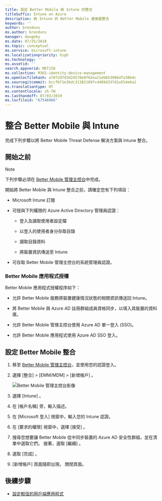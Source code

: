 ```yaml
---
title: 設定 Better Mobile 與 Intune 的整合
titleSuffix: Intune on Azure
description: 與 Intune 的 Better Mobile 連接器整合
keywords: ''
author: brenduns
ms.author: brenduns
manager: dougeby
ms.date: 07/25/2018
ms.topic: conceptual
ms.service: microsoft-intune
ms.localizationpriority: high
ms.technology: ''
ms.assetid: ''
search.appverid: MET150
ms.collection: M365-identity-device-management
ms.openlocfilehash: a7072d7d3d24578e0f82ea21eb653906dfa30b4c
ms.sourcegitcommit: bccfbf1e3bdc31382189fc4489d337d1a554e6a1
ms.translationtype: HT
ms.contentlocale: zh-TW
ms.lasthandoff: 07/03/2019
ms.locfileid: "67546966"
---
```

# <a name="integrate-better-mobile-with-intune"></a>整合 Better Mobile 與 Intune

完成下列步驟以將 Better Mobile Threat Defense 解決方案與 Intune 整合。

## <a name="before-you-begin"></a>開始之前

> [!NOTE]
> 下列步驟必須在 [Better Mobile 管理主控台](https://aad.bmobi.net)中完成。

開始將 Better Mobile 與 Intune 整合之前，請確定您有下列項目：

- Microsoft Intune 訂閱

- 可授與下列權限的 Azure Active Directory 管理員認證：

    - 登入及讀取使用者設定檔

    - 以登入的使用者身分存取目錄

    - 讀取目錄資料

    - 將裝置資訊傳送至 Intune

- 可存取 Better Mobile 管理主控台的系統管理員認證。

### <a name="better-mobile-app-authorization"></a>Better Mobile 應用程式授權

Better Mobile 應用程式授權程序如下：

- 允許 Better Mobile 服務將裝置健康情況狀態的相關資訊傳送回 Intune。

- 將 Better Mobile 與 Azure AD 註冊群組成員資格同步，以填入其裝置的資料庫。

- 允許 Better Mobile 管理主控台使用 Azure AD 單一登入 (SSO)。

- 允許 Better Mobile 應用程式使用 Azure AD SSO 登入。

## <a name="to-set-up-better-mobile-integration"></a>設定 Better Mobile 整合

1. 移至 [Better Mobile 管理主控台](https://aad.bmobi.net)，並使用您的認證登入。
2. 選擇 [整合]   > [EMM/MDM]   > [新增帳戶]  。

     ![Better Mobile 管理主控台影像](media/better_mobile_console.png)
 
3. 選擇 [Intune]  。
4. 在 [帳戶名稱]  旁，輸入描述。 
5. 在 [Microsoft 登入]  視窗中，輸入您的 Intune 認證。
6. 在 [要求的權限]  視窗中，選擇 [接受]  。
7. 搜尋您想要讓 Better Mobile 從中同步裝置的 Azure AD 安全性群組，並在清單中選取它們。 接著，選取 [繼續]  。
8. 選取 [完成]  。
9. [新增帳戶]  頁面隨即出現。 關閉頁面。 

## <a name="next-steps"></a>後續步驟

- [設定較佳的用戶端應用程式](mtd-apps-ios-app-configuration-policy-add-assign.md)
